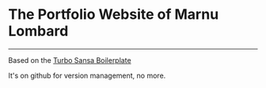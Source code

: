 The Portfolio Website of Marnu Lombard
=======================

---
Based on the [Turbo Sansa Boilerplate](http://github.com/MarnuLombard/Turbo-Sansa-Boilerplate/)

It's on github for version management, no more.